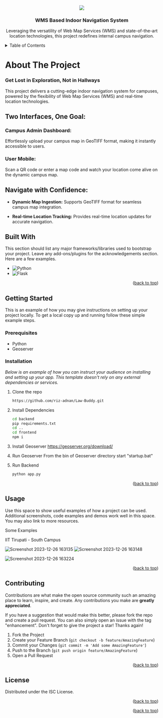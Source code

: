 
<!-- PROJECT LOGO -->
<br />
<div align="center">
  <a href="https://github.com/riz-adnan/Navigation-System">
    <img src="https://tse1.mm.bing.net/th?id=OIP.FitlKBDpufelXg3POJsyPwHaHa&pid=Api&P=0&h=180">
  </a>

  <h3 align="center">WMS Based Indoor Navigation System</h3>

  <p align="center">
    Leveraging the versatility of Web Map Services (WMS) and state-of-the-art location technologies, this project redefines internal campus navigation.
  </p>
</div>



<!-- TABLE OF CONTENTS -->
<details>
  <summary>Table of Contents</summary>
  <ol>
    <li>
      <a href="#about-the-project">About The Project</a>
      <ul>
        <li><a href="#built-with">Built With</a></li>
      </ul>
    </li>
    <li>
      <a href="#getting-started">Getting Started</a>
      <ul>
        <li><a href="#prerequisites">Prerequisites</a></li>
        <li><a href="#installation">Installation</a></li>
      </ul>
    </li>
    <li><a href="#usage">Usage</a></li>
    
    <li><a href="#contributing">Contributing</a></li>
    <li><a href="#license">License</a></li>
   
  </ol>
</details>



<!-- ABOUT THE PROJECT -->
# About The Project

### Get Lost in Exploration, Not in Hallways 

This project delivers a cutting-edge indoor navigation system for campuses, powered by the flexibility of Web Map Services (WMS) and real-time location technologies.

## Two Interfaces, One Goal:

### Campus Admin Dashboard:
Effortlessly upload your campus map in GeoTIFF format, making it instantly accessible to users.

### User Mobile:
Scan a QR code or enter a map code and watch your location come alive on the dynamic campus map.

## Navigate with Confidence:

- **Dynamic Map Ingestion:**
  Supports GeoTIFF format for seamless campus map integration.

- **Real-time Location Tracking:**
  Provides real-time location updates for accurate navigation.




## Built With

This section should list any major frameworks/libraries used to bootstrap your project. Leave any add-ons/plugins for the acknowledgements section. Here are a few examples.


* ![Python][Python-shield]
* ![Flask][Flask.com]

<p align="right">(<a href="#readme-top">back to top</a>)</p>



<!-- GETTING STARTED -->
## Getting Started

This is an example of how you may give instructions on setting up your project locally.
To get a local copy up and running follow these simple example steps.

### Prerequisites

<ul>
  <li>Python</li>
  <li>Geoserver</li>
  
</ul>

### Installation

_Below is an example of how you can instruct your audience on installing and setting up your app. This template doesn't rely on any external dependencies or services._


1. Clone the repo
   ```sh
   https://github.com/riz-adnan/Law-Buddy.git
   ```
2. Install Dependencies
   
   ```sh
   cd backend
   pip requirements.txt
   cd ..
   cd frontend
   npm i
   
   ```
3. Install Geoserver
   https://geoserver.org/download/
4. Run Geoserver
   From the bin of Geoserver directory start "startup.bat"
   
5. Run Backend
   ```sh
   python app.py
   
   ```

<p align="right">(<a href="#readme-top">back to top</a>)</p>



<!-- USAGE EXAMPLES -->
## Usage

Use this space to show useful examples of how a project can be used. Additional screenshots, code examples and demos work well in this space. You may also link to more resources.

Some Examples

IIT Tirupati - South Campus

![Screenshot 2023-12-26 163135](https://github.com/riz-adnan/Navigation-System/assets/117975824/dd364125-1df1-444b-82ef-9be0e76dae05)
![Screenshot 2023-12-26 163148](https://github.com/riz-adnan/Navigation-System/assets/117975824/e06f869d-4ee7-4e0c-9b88-c6f26ea04ff6)

![Screenshot 2023-12-26 163224](https://github.com/riz-adnan/Navigation-System/assets/117975824/b4994ef4-8e83-482b-8426-c35df54a12ec)

<p align="right">(<a href="#readme-top">back to top</a>)</p>






<!-- CONTRIBUTING -->
## Contributing

Contributions are what make the open source community such an amazing place to learn, inspire, and create. Any contributions you make are **greatly appreciated**.

If you have a suggestion that would make this better, please fork the repo and create a pull request. You can also simply open an issue with the tag "enhancement".
Don't forget to give the project a star! Thanks again!

1. Fork the Project
2. Create your Feature Branch (`git checkout -b feature/AmazingFeature`)
3. Commit your Changes (`git commit -m 'Add some AmazingFeature'`)
4. Push to the Branch (`git push origin feature/AmazingFeature`)
5. Open a Pull Request

<p align="right">(<a href="#readme-top">back to top</a>)</p>



<!-- LICENSE -->
## License

Distributed under the ISC License. 

<p align="right">(<a href="#readme-top">back to top</a>)</p>





<p align="right">(<a href="#readme-top">back to top</a>)</p>



<!-- MARKDOWN LINKS & IMAGES -->
<!-- https://www.markdownguide.org/basic-syntax/#reference-style-links -->
[contributors-shield]: https://img.shields.io/github/contributors/othneildrew/Best-README-Template.svg?style=for-the-badge
[contributors-url]: https://github.com/othneildrew/Best-README-Template/graphs/contributors
[forks-shield]: https://img.shields.io/github/forks/othneildrew/Best-README-Template.svg?style=for-the-badge
[forks-url]: https://github.com/othneildrew/Best-README-Template/network/members
[stars-shield]: https://img.shields.io/github/stars/othneildrew/Best-README-Template.svg?style=for-the-badge
[stars-url]: https://github.com/othneildrew/Best-README-Template/stargazers
[issues-shield]: https://img.shields.io/github/issues/othneildrew/Best-README-Template.svg?style=for-the-badge
[issues-url]: https://github.com/othneildrew/Best-README-Template/issues
[license-shield]: https://img.shields.io/github/license/othneildrew/Best-README-Template.svg?style=for-the-badge
[license-url]: https://github.com/othneildrew/Best-README-Template/blob/master/LICENSE.txt
[linkedin-shield]: https://img.shields.io/badge/-LinkedIn-black.svg?style=for-the-badge&logo=linkedin&colorB=555
[linkedin-url]: https://linkedin.com/in/othneildrew
[product-screenshot]: images/screenshot.png
[Next.js]: https://img.shields.io/badge/next.js-000000?style=for-the-badge&logo=nextdotjs&logoColor=white
[Next-url]: https://nextjs.org/
[React.js]: https://img.shields.io/badge/React-20232A?style=for-the-badge&logo=react&logoColor=61DAFB
[Python-shield]: https://img.shields.io/badge/Python-14354C?style=for-the-badge&logo=python&logoColor=white
[Flask.com]: https://img.shields.io/badge/Flask-000000?style=for-the-badge&logo=flask&logoColor=white
[React-url]: https://reactjs.org/
[Vue.js]: https://img.shields.io/badge/Vue.js-35495E?style=for-the-badge&logo=vuedotjs&logoColor=4FC08D
[Vue-url]: https://vuejs.org/
[Angular.io]: https://img.shields.io/badge/Angular-DD0031?style=for-the-badge&logo=angular&logoColor=white
[Angular-url]: https://angular.io/
[Svelte.dev]: https://img.shields.io/badge/Svelte-4A4A55?style=for-the-badge&logo=svelte&logoColor=FF3E00
[Svelte-url]: https://svelte.dev/
[Laravel.com]: https://img.shields.io/badge/Laravel-FF2D20?style=for-the-badge&logo=laravel&logoColor=white
[Laravel-url]: https://laravel.com
[Bootstrap.com]: https://img.shields.io/badge/Bootstrap-563D7C?style=for-the-badge&logo=bootstrap&logoColor=white
[Bootstrap-url]: https://getbootstrap.com
[JQuery.com]: https://img.shields.io/badge/jQuery-0769AD?style=for-the-badge&logo=jquery&logoColor=white
[JQuery-url]: https://jquery.com 
